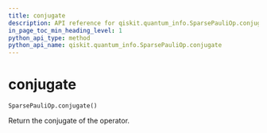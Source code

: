 ```yaml
---
title: conjugate
description: API reference for qiskit.quantum_info.SparsePauliOp.conjugate
in_page_toc_min_heading_level: 1
python_api_type: method
python_api_name: qiskit.quantum_info.SparsePauliOp.conjugate
---
```


# conjugate

<span id="qiskit.quantum_info.SparsePauliOp.conjugate" />

`SparsePauliOp.conjugate()`

Return the conjugate of the operator.

